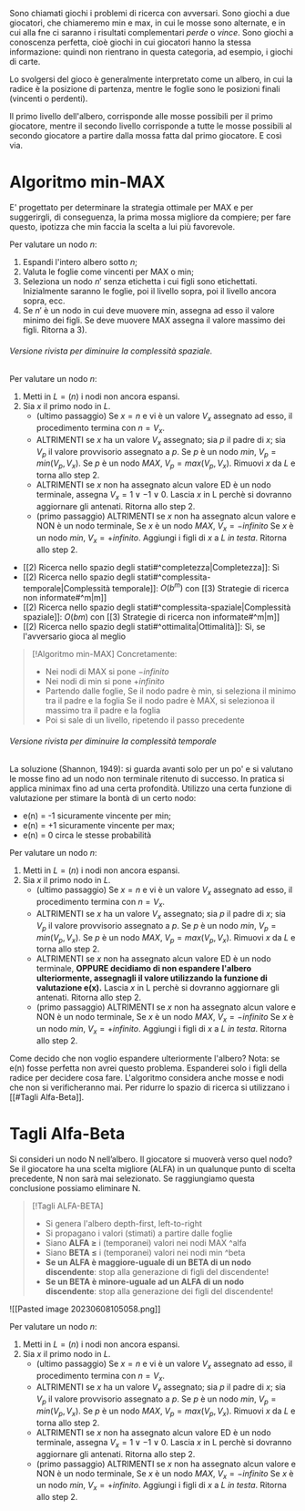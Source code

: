 Sono chiamati giochi i problemi di ricerca con avversari.
Sono giochi a due giocatori, che chiameremo min e max, in cui le mosse sono alternate, e in cui alla fne ci saranno i risultati complementari *perde* o *vince*.
Sono giochi a conoscenza perfetta, cioè giochi in cui giocatori hanno la stessa informazione: quindi non rientrano in questa categoria, ad esempio, i giochi di carte.

Lo svolgersi del gioco è generalmente interpretato come un albero, in cui la radice è la posizione di partenza, mentre le foglie sono le posizioni finali (vincenti o perdenti).

Il primo livello dell'albero, corrisponde alle mosse possibili per il primo giocatore, mentre il secondo livello corrisponde a tutte le mosse possibili al secondo giocatore a partire dalla mossa fatta dal primo giocatore. E così via.

# Algoritmo min-MAX

E' progettato per determinare la strategia ottimale per MAX e per suggerirgli, di conseguenza, la prima mossa migliore da compiere; per fare questo, ipotizza che min faccia la scelta a lui più favorevole.

Per valutare un nodo $n$:
1) Espandi l'intero albero sotto $n$;
2) Valuta le foglie come vincenti per MAX o min;
3) Seleziona un nodo $n'$ senza etichetta i cui figli sono etichettati. Inizialmente saranno le foglie, poi il livello sopra, poi il livello ancora sopra, ecc. 
4) Se $n'$ è un nodo in cui deve muovere min, assegna ad esso il valore minimo dei figli. Se deve muovere MAX assegna il valore massimo dei figli. Ritorna a 3).

###### Versione rivista per diminuire la complessità spaziale.
Per valutare un nodo $n$:
1) Metti in $L = (n)$ i nodi non ancora espansi.
2) Sia $x$ il primo nodo in $L$. 
	-  (ultimo passaggio) Se $x = n$ e vi è un valore $V_x$ assegnato ad esso, il procedimento termina con $n=V_x$.
	- ALTRIMENTI se $x$ ha un valore $V_x$ assegnato; sia $p$ il padre di $x$; sia $V_p$ il valore provvisorio assegnato a $p$. 
	  Se $p$ è un nodo *min*, $V_p= min(V_p,V_x)$.
	  Se $p$ è un nodo *MAX*, $V_p=max(V_p,V_x)$. 
	  Rimuovi $x$ da $L$ e torna allo step 2.
	- ALTRIMENTI se $x$ non ha assegnato alcun valore ED è un nodo terminale, assegna $V_x = 1 \lor -1 \lor 0$. 
	  Lascia $x$ in L perchè si dovranno aggiornare gli antenati.
	  Ritorna allo step 2. 
	- (primo passaggio) ALTRIMENTI se $x$ non ha assegnato alcun valore e NON è un nodo terminale, 
	  Se $x$ è un nodo *MAX*, $V_x = -infinito$
	  Se $x$ è un nodo *min*, $V_x = +infinito$. 
	  Aggiungi i figli di $x$ a $L$ *in testa*.
	  Ritorna allo step 2.

- [[2) Ricerca nello spazio degli stati#^completezza|Completezza]]: Sì
- [[2) Ricerca nello spazio degli stati#^complessita-temporale|Complessità temporale]]:  $O(b^{m})$ con [[3) Strategie di ricerca non informate#^m|m]]
- [[2) Ricerca nello spazio degli stati#^complessita-spaziale|Complessità spaziale]]:  $O(b m)$ con [[3) Strategie di ricerca non informate#^m|m]]
- [[2) Ricerca nello spazio degli stati#^ottimalita|Ottimalità]]: Sì, se l'avversario gioca al meglio


> [!Algoritmo min-MAX]
> Concretamente:
> - Nei nodi di MAX si pone $-infinito$
> - Nei nodi di min si pone $+infinito$
> - Partendo dalle foglie,
>   Se il nodo padre è min, si seleziona il minimo tra il padre e la foglia
>   Se il nodo padre è MAX, si selezionoa il massimo tra il padre e la foglia
> - Poi si sale di un livello, ripetendo il passo precedente


###### Versione rivista per diminuire la complessità temporale
La soluzione (Shannon, 1949): si guarda avanti solo per un po' e si valutano le mosse fino ad un nodo non terminale ritenuto di successo. In pratica si applica minimax fino ad una certa profondità. Utilizzo una certa funzione di valutazione per stimare la bontà di un certo nodo:
- e(n) = -1 sicuramente vincente per min; 
- e(n) = +1 sicuramente vincente per max; 
- e(n) = 0 circa le stesse probabilità

Per valutare un nodo $n$:
1) Metti in $L = (n)$ i nodi non ancora espansi.
2) Sia $x$ il primo nodo in $L$. 
	-  (ultimo passaggio) Se $x = n$ e vi è un valore $V_x$ assegnato ad esso, il procedimento termina con $n=V_x$.
	- ALTRIMENTI se $x$ ha un valore $V_x$ assegnato; sia $p$ il padre di $x$; sia $V_p$ il valore provvisorio assegnato a $p$. 
	  Se $p$ è un nodo *min*, $V_p= min(V_p,V_x)$.
	  Se $p$ è un nodo *MAX*, $V_p=max(V_p,V_x)$. 
	  Rimuovi $x$ da $L$ e torna allo step 2.
	- ALTRIMENTI se $x$ non ha assegnato alcun valore ED è un nodo terminale, **OPPURE decidiamo di non espandere l'albero ulteriormente, assegnagli il valore utilizzando la funzione di valutazione e(x).**
	  Lascia $x$ in L perchè si dovranno aggiornare gli antenati.
	  Ritorna allo step 2. 
	- (primo passaggio) ALTRIMENTI se $x$ non ha assegnato alcun valore e NON è un nodo terminale, 
	  Se $x$ è un nodo *MAX*, $V_x = -infinito$
	  Se $x$ è un nodo *min*, $V_x = +infinito$. 
	  Aggiungi i figli di $x$ a $L$ *in testa*.
	  Ritorna allo step 2.

Come decido che non voglio espandere ulteriormente l'albero?
Nota: se e(n) fosse perfetta non avrei questo problema. Espanderei solo i figli della radice per decidere cosa fare.
L'algoritmo considera anche mosse e nodi che non si verificheranno mai. Per ridurre lo spazio di ricerca si utilizzano i [[#Tagli Alfa-Beta]].

# Tagli Alfa-Beta
Si consideri un nodo N nell’albero. Il giocatore si muoverà verso quel nodo? Se il giocatore ha una scelta migliore (ALFA) in un qualunque punto di scelta precedente, N non sarà mai selezionato. Se raggiungiamo questa conclusione possiamo eliminare N.

> [!Tagli ALFA-BETA]
> - Si genera l'albero depth-first, left-to-right
> - Si propagano i valori (stimati) a partire dalle foglie
> - Siano **ALFA $\ge$** i (temporanei) valori nei nodi MAX ^alfa
> - Siano **BETA $\le$** i (temporanei) valori nei nodi min ^beta
> - **Se un ALFA è maggiore-uguale di un BETA di un nodo discendente**: stop alla generazione di figli del discendente!
> - **Se un BETA è minore-uguale ad un ALFA di un nodo discendente**: stop alla generazione dei figli del discendente!

![[Pasted image 20230608105058.png]]


Per valutare un nodo $n$:
1) Metti in $L = (n)$ i nodi non ancora espansi.
2) Sia $x$ il primo nodo in $L$. 
	-  (ultimo passaggio) Se $x = n$ e vi è un valore $V_x$ assegnato ad esso, il procedimento termina con $n=V_x$.
	- ALTRIMENTI se $x$ ha un valore $V_x$ assegnato; sia $p$ il padre di $x$; sia $V_p$ il valore provvisorio assegnato a $p$. 
	  Se $p$ è un nodo *min*, $V_p= min(V_p,V_x)$.
	  Se $p$ è un nodo *MAX*, $V_p=max(V_p,V_x)$. 
	  Rimuovi $x$ da $L$ e torna allo step 2.
	- ALTRIMENTI se $x$ non ha assegnato alcun valore ED è un nodo terminale, assegna $V_x = 1 \lor -1 \lor 0$. 
	  Lascia $x$ in L perchè si dovranno aggiornare gli antenati.
	  Ritorna allo step 2. 
	- (primo passaggio) ALTRIMENTI se $x$ non ha assegnato alcun valore e NON è un nodo terminale, 
	  Se $x$ è un nodo *MAX*, $V_x = -infinito$
	  Se $x$ è un nodo *min*, $V_x = +infinito$. 
	  Aggiungi i figli di $x$ a $L$ *in testa*.
	  Ritorna allo step 2.